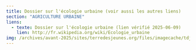 ```yaml
---
title: Dossier sur l'écologie urbaine (voir aussi les autres liens)
section: "AGRICULTURE URBAINE"
liens:
  - texte: Dossier sur l'écologie urbaine (lien vérifié 2025-06-09)
    lien: http://fr.wikipedia.org/wiki/Ecologie_urbaine
img: /archives/avant-2025/sites/terredesjeunes.org/files/imagecache/tdj_image_ressource/Screen%20shot%202011-04-21%20at%2012.55.15%20PM.png
---
```

